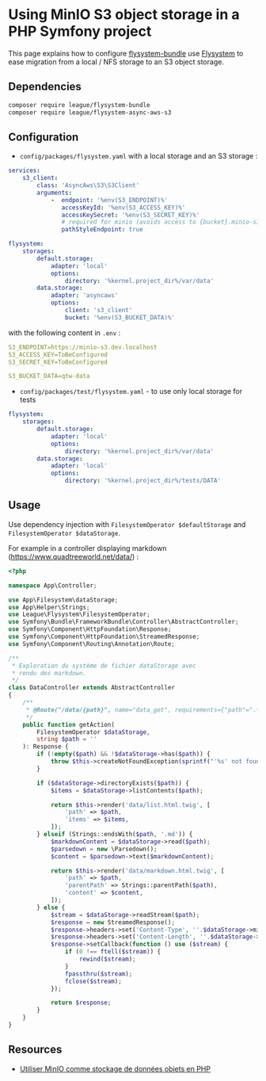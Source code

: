# Using MinIO S3 object storage in a PHP Symfony project

This page explains how to configure [flysystem-bundle](https://github.com/thephpleague/flysystem-bundle) use [Flysystem](https://flysystem.thephpleague.com/docs/) to ease migration from a local / NFS storage to an S3 object storage.

## Dependencies

```bash
composer require league/flysystem-bundle
composer require league/flysystem-async-aws-s3
```

## Configuration

* `config/packages/flysystem.yaml` with a local storage and an S3 storage :

```yaml
services:
    s3_client:
        class: 'AsyncAws\S3\S3Client'
        arguments:
            -  endpoint: '%env(S3_ENDPOINT)%'
               accessKeyId: '%env(S3_ACCESS_KEY)%'
               accessKeySecret: '%env(S3_SECRET_KEY)%'
               # required for minio (avoids access to {bucket}.minio-s3.dev.localhost)
               pathStyleEndpoint: true

flysystem:
    storages:
        default.storage:
            adapter: 'local'
            options:
                directory: '%kernel.project_dir%/var/data'
        data.storage:
            adapter: 'asyncaws'
            options:
                client: 's3_client'
                bucket: '%env(S3_BUCKET_DATA)%'
```

with the following content in `.env` :

```yaml
S3_ENDPOINT=https://minio-s3.dev.localhost
S3_ACCESS_KEY=ToBeConfigured
S3_SECRET_KEY=ToBeConfigured

S3_BUCKET_DATA=qtw-data
```

* `config/packages/test/flysystem.yaml` - to use only local storage for tests

```yaml
flysystem:
    storages:
        default.storage:
            adapter: 'local'
            options:
                directory: '%kernel.project_dir%/var/data'
        data.storage:
            adapter: 'local'
            options:
                directory: '%kernel.project_dir%/tests/DATA'
```

## Usage

Use dependency injection with `FilesystemOperator $defaultStorage` and `FilesystemOperator $dataStorage`.

For example in a controller displaying markdown  (https://www.quadtreeworld.net/data/) :

```php
<?php

namespace App\Controller;

use App\Filesystem\dataStorage;
use App\Helper\Strings;
use League\Flysystem\FilesystemOperator;
use Symfony\Bundle\FrameworkBundle\Controller\AbstractController;
use Symfony\Component\HttpFoundation\Response;
use Symfony\Component\HttpFoundation\StreamedResponse;
use Symfony\Component\Routing\Annotation\Route;

/**
 * Exploration du système de fichier dataStorage avec
 * rendu des markdown.
 */
class DataController extends AbstractController
{
    /**
     * @Route("/data/{path}", name="data_get", requirements={"path"=".*"})
     */
    public function getAction(
        FilesystemOperator $dataStorage,
        string $path = ''
    ): Response {
        if (!empty($path) && !$dataStorage->has($path)) {
            throw $this->createNotFoundException(sprintf("'%s' not found", $path));
        }

        if ($dataStorage->directoryExists($path)) {
            $items = $dataStorage->listContents($path);

            return $this->render('data/list.html.twig', [
                'path' => $path,
                'items' => $items,
            ]);
        } elseif (Strings::endsWith($path, '.md')) {
            $markdownContent = $dataStorage->read($path);
            $parsedown = new \Parsedown();
            $content = $parsedown->text($markdownContent);

            return $this->render('data/markdown.html.twig', [
                'path' => $path,
                'parentPath' => Strings::parentPath($path),
                'content' => $content,
            ]);
        } else {
            $stream = $dataStorage->readStream($path);
            $response = new StreamedResponse();
            $response->headers->set('Content-Type', ''.$dataStorage->mimeType($path));
            $response->headers->set('Content-Length', ''.$dataStorage->fileSize($path));
            $response->setCallback(function () use ($stream) {
                if (0 !== ftell($stream)) {
                    rewind($stream);
                }
                fpassthru($stream);
                fclose($stream);
            });

            return $response;
        }
    }
}
```

## Resources

* [Utiliser MinIO comme stockage de données objets en PHP](https://www.jdecool.fr/blog/2020/07/07/utiliser-minio-comme-stockage-de-donnees-objets-en-php.html)
